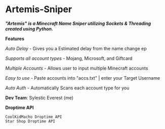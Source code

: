 # Artemis-Sniper

***"Artemis" is a Minecraft Name Sniper utilizing Sockets &amp; Threading created using Python.***

**Features**

  *Auto Delay*
      - Gives you a Estimated delay from the name change ep
      
  *Supports all account types*
      - Mojang, Microsoft, and Giftcard
      
  *Multiple Accounts*
      - Allows user to input multiple Minecraft accounts
      
  *Easy to use* 
      - Paste accounts into "accs.txt" | enter your Target Username
      
  *Auto Auth* 
      - Automatically Scans each account type for you

**Dev Team**:
Sylestic
Everest (me) 

**Droptime API**
```
CoolKidMacho Droptime API
Star Shop Droptime API
```

